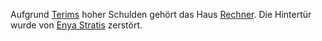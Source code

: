Aufgrund [Terims](../NPCs/Terim.md) hoher Schulden gehört das Haus [Rechner](../NPCs/Rechner.md). Die Hintertür wurde von [Enya Stratis](../Party/Enya%20Stratis.md) zerstört. 